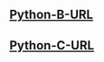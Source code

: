 ## [Python-B-URL](https://www.lanqiao.cn/paper/3926/)
## [Python-C-URL](https://www.lanqiao.cn/paper/3927/)
